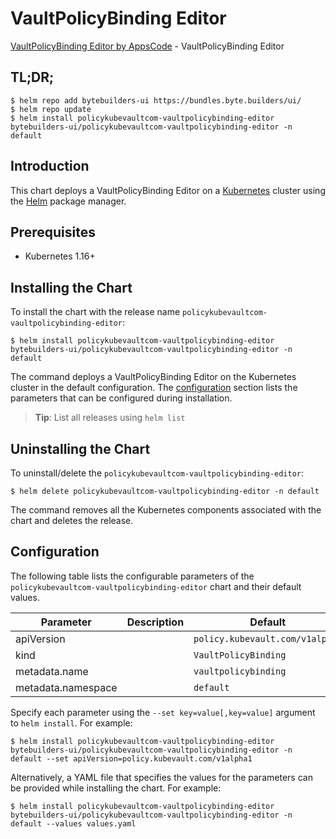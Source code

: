 # VaultPolicyBinding Editor

[VaultPolicyBinding Editor by AppsCode](https://byte.builders) - VaultPolicyBinding Editor

## TL;DR;

```console
$ helm repo add bytebuilders-ui https://bundles.byte.builders/ui/
$ helm repo update
$ helm install policykubevaultcom-vaultpolicybinding-editor bytebuilders-ui/policykubevaultcom-vaultpolicybinding-editor -n default
```

## Introduction

This chart deploys a VaultPolicyBinding Editor on a [Kubernetes](http://kubernetes.io) cluster using the [Helm](https://helm.sh) package manager.

## Prerequisites

- Kubernetes 1.16+

## Installing the Chart

To install the chart with the release name `policykubevaultcom-vaultpolicybinding-editor`:

```console
$ helm install policykubevaultcom-vaultpolicybinding-editor bytebuilders-ui/policykubevaultcom-vaultpolicybinding-editor -n default
```

The command deploys a VaultPolicyBinding Editor on the Kubernetes cluster in the default configuration. The [configuration](#configuration) section lists the parameters that can be configured during installation.

> **Tip**: List all releases using `helm list`

## Uninstalling the Chart

To uninstall/delete the `policykubevaultcom-vaultpolicybinding-editor`:

```console
$ helm delete policykubevaultcom-vaultpolicybinding-editor -n default
```

The command removes all the Kubernetes components associated with the chart and deletes the release.

## Configuration

The following table lists the configurable parameters of the `policykubevaultcom-vaultpolicybinding-editor` chart and their default values.

|     Parameter      | Description |                  Default                   |
|--------------------|-------------|--------------------------------------------|
| apiVersion         |             | <code>policy.kubevault.com/v1alpha1</code> |
| kind               |             | <code>VaultPolicyBinding</code>            |
| metadata.name      |             | <code>vaultpolicybinding</code>            |
| metadata.namespace |             | <code>default</code>                       |


Specify each parameter using the `--set key=value[,key=value]` argument to `helm install`. For example:

```console
$ helm install policykubevaultcom-vaultpolicybinding-editor bytebuilders-ui/policykubevaultcom-vaultpolicybinding-editor -n default --set apiVersion=policy.kubevault.com/v1alpha1
```

Alternatively, a YAML file that specifies the values for the parameters can be provided while
installing the chart. For example:

```console
$ helm install policykubevaultcom-vaultpolicybinding-editor bytebuilders-ui/policykubevaultcom-vaultpolicybinding-editor -n default --values values.yaml
```
